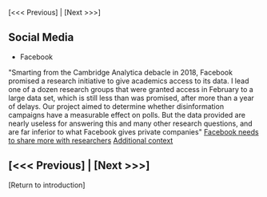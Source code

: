 [<<< Previous] | [Next >>>]  


## Social Media

* Facebook 

"Smarting from the Cambridge Analytica debacle in 2018, Facebook promised a research initiative to give academics access to its data. I lead one of a dozen research groups that were granted access in February to a large data set, which is still less than was promised, after more than a year of delays. Our project aimed to determine whether disinformation campaigns have a measurable effect on polls. But the data provided are nearly useless for answering this and many other research questions, and are far inferior to what Facebook gives private companies"
[Facebook needs to share more with researchers](https://www.nature.com/articles/d41586-020-00828-5)
[Additional context](https://www.axios.com/facebook-researchers-data-social-science-one-62dc5018-21d7-49f6-8149-ff421e611dfc.html)

[<<< Previous] | [Next >>>]
-----
[Return to introduction]
